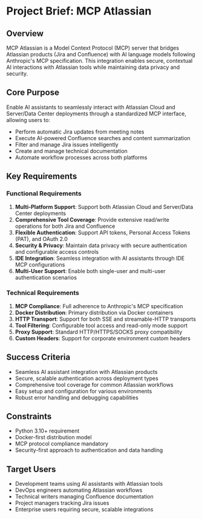 # Project Brief: MCP Atlassian

## Overview
MCP Atlassian is a Model Context Protocol (MCP) server that bridges Atlassian products (Jira and Confluence) with AI language models following Anthropic's MCP specification. This integration enables secure, contextual AI interactions with Atlassian tools while maintaining data privacy and security.

## Core Purpose
Enable AI assistants to seamlessly interact with Atlassian Cloud and Server/Data Center deployments through a standardized MCP interface, allowing users to:
- Perform automatic Jira updates from meeting notes
- Execute AI-powered Confluence searches and content summarization
- Filter and manage Jira issues intelligently
- Create and manage technical documentation
- Automate workflow processes across both platforms

## Key Requirements

### Functional Requirements
1. **Multi-Platform Support**: Support both Atlassian Cloud and Server/Data Center deployments
2. **Comprehensive Tool Coverage**: Provide extensive read/write operations for both Jira and Confluence
3. **Flexible Authentication**: Support API tokens, Personal Access Tokens (PAT), and OAuth 2.0
4. **Security & Privacy**: Maintain data privacy with secure authentication and configurable access controls
5. **IDE Integration**: Seamless integration with AI assistants through IDE MCP configurations
6. **Multi-User Support**: Enable both single-user and multi-user authentication scenarios

### Technical Requirements
1. **MCP Compliance**: Full adherence to Anthropic's MCP specification
2. **Docker Distribution**: Primary distribution via Docker containers
3. **HTTP Transport**: Support for both SSE and streamable-HTTP transports
4. **Tool Filtering**: Configurable tool access and read-only mode support
5. **Proxy Support**: Standard HTTP/HTTPS/SOCKS proxy compatibility
6. **Custom Headers**: Support for corporate environment custom headers

## Success Criteria
- Seamless AI assistant integration with Atlassian products
- Secure, scalable authentication across deployment types
- Comprehensive tool coverage for common Atlassian workflows
- Easy setup and configuration for various environments
- Robust error handling and debugging capabilities

## Constraints
- Python 3.10+ requirement
- Docker-first distribution model
- MCP protocol compliance mandatory
- Security-first approach to authentication and data handling

## Target Users
- Development teams using AI assistants with Atlassian tools
- DevOps engineers automating Atlassian workflows
- Technical writers managing Confluence documentation
- Project managers tracking Jira issues
- Enterprise users requiring secure, scalable integrations
